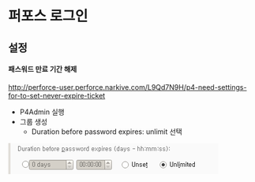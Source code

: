 퍼포스 로그인
=============




설정
----

#### 패스워드 만료 기간 해제

<http://perforce-user.perforce.narkive.com/L9Qd7N9H/p4-need-settings-for-to-set-never-expire-ticket>

* P4Admin 실행
* 그룹 생성
	* Duration before password expires: unlimit 선택

<p><img src="./images/p4admin_group_pref_password_expires.png"/></p>
